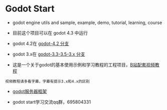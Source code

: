 # Godot Start

- godot engine utils and sample, example, demo, tutorial, learning, course

- 目前这个项目可以在 godot 4.3 中运行
- godot 4.2在 [godot-4.2 分支](https://github.com/zfoo-project/godot-start/tree/godot-4.2)
- godot 3.x在 [godot-3.3-3.5-3.x 分支](https://github.com/zfoo-project/godot-start/tree/godot-3.3-3.5-3.x)

- 这是一个关于godot的基本使用示例和学习教程的工程项目，[B站配套视频教程](https://www.bilibili.com/video/BV14Y411h7Po)

```
视频教程请多看字幕，字幕有提示3.x和4.x的区别
```

- [godot服务器框架](https://github.com/zfoo-project/zfoo)

- godot start学习交流qq群，695804331